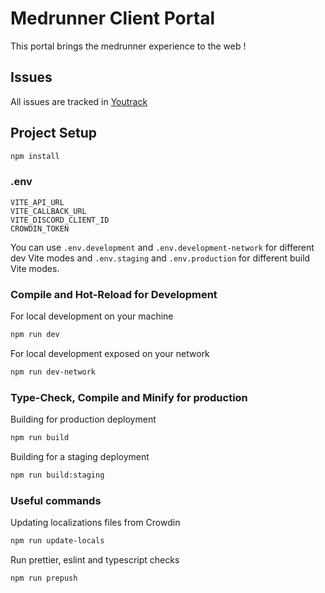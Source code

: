 # Medrunner Client Portal

This portal brings the medrunner experience to the web !

## Issues
All issues are tracked in [Youtrack](https://medrunner.youtrack.cloud/)

## Project Setup

```sh
npm install
```

### .env

```dotenv
VITE_API_URL
VITE_CALLBACK_URL
VITE_DISCORD_CLIENT_ID
CROWDIN_TOKEN
```
You can use `.env.development` and `.env.development-network` for different dev Vite modes and `.env.staging` and `.env.production` for different build Vite modes.

### Compile and Hot-Reload for Development

For local development on your machine
```sh
npm run dev
```

For local development exposed on your network
```sh
npm run dev-network
```

### Type-Check, Compile and Minify for production

Building for production deployment
```sh
npm run build
```

Building for a staging deployment
```sh
npm run build:staging
```

### Useful commands

Updating localizations files from Crowdin
```sh
npm run update-locals
```

Run prettier, eslint and typescript checks
```sh
npm run prepush
```
